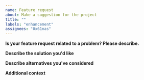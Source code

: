 ```yaml
---
name: Feature request
about: Make a suggestion for the project
title: ""
labels: "enhancement"
assignees: "0x61nas"
---
```


**Is your feature request related to a problem? Please describe.**

<!--- A clear and concise description of what the problem is. Ex. I'm always frustrated when [...] -->

**Describe the solution you'd like**

<!--- A clear and concise description of what you want to happen. -->

**Describe alternatives you've considered**

<!--- A clear and concise description of any alternative solutions or features you've considered. -->

**Additional context**

<!--- Add any other context or screenshots about the feature request here. -->
